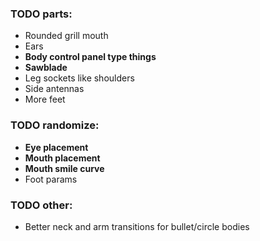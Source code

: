 ### TODO parts:
- Rounded grill mouth
- Ears
- **Body control panel type things**
- **Sawblade**
- Leg sockets like shoulders
- Side antennas
- More feet

### TODO randomize:
- **Eye placement**
- **Mouth placement**
- **Mouth smile curve**
- Foot params

### TODO other:
- Better neck and arm transitions for bullet/circle bodies